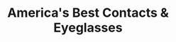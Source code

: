 ---
title: "America's Best Contacts & Eyeglasses"
url: /orem/americas-best-contacts-and-eyeglasses/
shop: optician
---